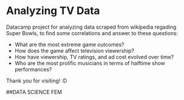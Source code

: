 # Analyzing TV Data

Datacamp project for analyzing data scraped from wikipedia regading Super Bowls, to find some correlations and answer to these questions:

- What are the most extreme game outcomes?
- How does the game affect television viewership?
- How have viewership, TV ratings, and ad cost evolved over time?
- Who are the most prolific musicians in terms of halftime show performances?

Thank you for visiting! :D

##DATA SCIENCE FEM 

